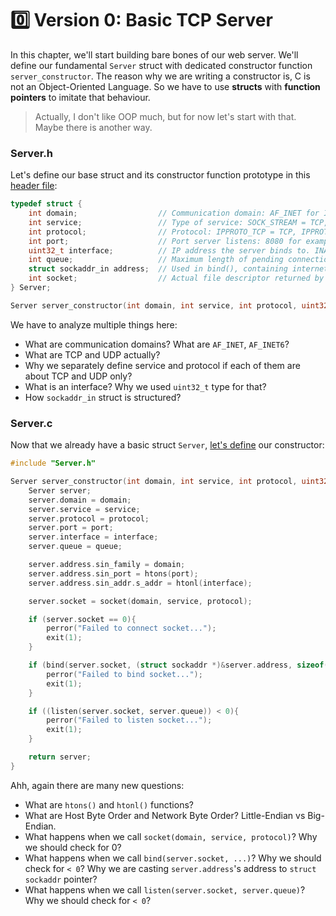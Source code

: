 # 0️⃣ Version 0: Basic TCP Server

In this chapter, we'll start building bare bones of our web server. We'll define our fundamental `Server` struct with dedicated constructor function `server_constructor`. 
The reason why we are writing a constructor is, C is not an Object-Oriented Language. So we have to use **structs** with **function pointers** to imitate that behaviour.

> Actually, I don't like OOP much, but for now let's start with that. Maybe there is another way.


### Server.h

Let's define our base struct and its constructor function prototype in this [header file](Server.h):

```c
typedef struct {
    int domain;                  // Communication domain: AF_INET for IP4, AF_INET6 for IP6
    int service;                 // Type of service: SOCK_STREAM = TCP, SOCK_DGRAM = UDP
    int protocol;                // Protocol: IPPROTO_TCP = TCP, IPPROTO_UDP = UDP, 0 = default protocol
    int port;                    // Port server listens: 8080 for example
    uint32_t interface;          // IP address the server binds to. INADDR_ANY for all interfaces
    int queue;                   // Maximum length of pending connections
    struct sockaddr_in address;  // Used in bind(), containing internet address information
    int socket;                  // Actual file descriptor returned by socket() syscall. Used for all socket operations. 
} Server;

Server server_constructor(int domain, int service, int protocol, uint32_t interface, int port, int queue);
```

We have to analyze multiple things here:
- What are communication domains? What are `AF_INET`, `AF_INET6`?
- What are TCP and UDP actually?
- Why we separately define service and protocol if each of them are about TCP and UDP only?
- What is an interface? Why we used `uint32_t` type for that?
- How `sockaddr_in` struct is structured?

### Server.c

Now that we already have a basic struct `Server`, [let's define](Server.c) our constructor:

```c
#include "Server.h"

Server server_constructor(int domain, int service, int protocol, uint32_t interface, int port, int queue) {
    Server server;
    server.domain = domain;
    server.service = service;
    server.protocol = protocol;
    server.port = port;
    server.interface = interface;
    server.queue = queue;

    server.address.sin_family = domain;
    server.address.sin_port = htons(port);
    server.address.sin_addr.s_addr = htonl(interface);

    server.socket = socket(domain, service, protocol);

    if (server.socket == 0){
        perror("Failed to connect socket...");
        exit(1);
    }

    if (bind(server.socket, (struct sockaddr *)&server.address, sizeof(server.address)) < 0) {
        perror("Failed to bind socket...");
        exit(1);
    }

    if ((listen(server.socket, server.queue)) < 0){
        perror("Failed to listen socket...");
        exit(1);
    }

    return server;
}
```

Ahh, again there are many new questions:
- What are `htons()` and `htonl()` functions?
- What are Host Byte Order and Network Byte Order? Little-Endian vs Big-Endian.
- What happens when we call `socket(domain, service, protocol)`? Why we should check for 0?
- What happens when we call `bind(server.socket, ...)`? Why we should check for `< 0`? Why we are casting `server.address`'s address to `struct sockaddr` pointer?
- What happens when we call `listen(server.socket, server.queue)`? Why we should check for `< 0`?